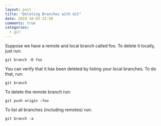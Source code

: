 ```yaml
---
layout: post
title: "Deleting Branches with Git"
date: 2010-10-03 22:50
comments: true
categories: 
  - git
---
```


Suppose we have a remote and local branch called foo. To delete it locally, just run:

```
git branch -D foo
```

You can verify that it has been deleted by listing your local branches. To do that, run:

```
git branch
```

To delete the remote branch run:

```
git push origin :foo
```

To list all branches (including remotes) run:

```
git branch -a
```

